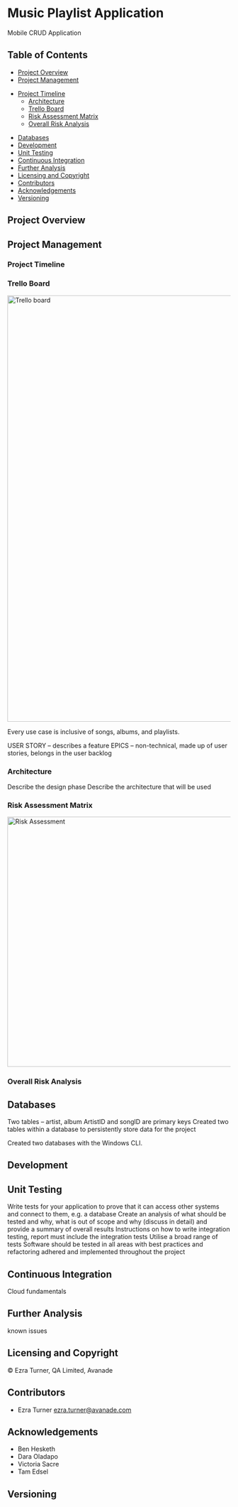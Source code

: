 # Music Playlist Application
Mobile CRUD Application


## Table of Contents
- [Project Overview](#project-overview)
- [Project Management](#project-management)
* [Project Timeline](#project-timeline)
  * [Architecture](#architecture)
  * [Trello Board](#trello-board)
  * [Risk Assessment Matrix](#risk-assessment-matrix)
  * [Overall Risk Analysis](#overall-risk-analysis)
- [Databases](#databases)
- [Development](#development)
- [Unit Testing](#unit-testing)
- [Continuous Integration](#continuous-integration)
- [Further Analysis](#further-analysis)
- [Licensing and Copyright](#licensing-and-copyright)
 - [Contributors](#contributors)
 - [Acknowledgements](#acknowledgements)
 - [Versioning](#versioning)

## Project Overview

## Project Management
###  Project Timeline


###  Trello Board
<img width="960" alt="Trello board" src="https://user-images.githubusercontent.com/82107035/116571162-bc5a5f00-a902-11eb-8228-4a99658845f0.PNG">

Every use case is inclusive of songs, albums, and playlists.

USER STORY – describes a feature
EPICS – non-technical, made up of user stories, belongs in the user backlog

### Architecture
Describe the design phase 
Describe the architecture that will be used

### Risk Assessment Matrix
<img width="563" alt="Risk Assessment" src="https://user-images.githubusercontent.com/82107035/116565920-31776580-a8fe-11eb-9762-5782e0309026.PNG">

### Overall Risk Analysis


## Databases
Two tables – artist, album
ArtistID and songID are primary keys
Created two tables within a database to persistently store data for the project


Created two databases with the Windows CLI.


## Development


## Unit Testing
Write tests for your application to prove that it can access other systems and connect to them, e.g. a database
Create an analysis of what should be tested and why, what is out of scope and why  (discuss in detail) and provide a summary of overall results 
Instructions on how to write integration testing, report must include the integration tests
Utilise a broad range of tests
Software should be tested in all areas with best practices and refactoring adhered and implemented throughout the project


## Continuous Integration
Cloud fundamentals


## Further Analysis
known issues

## Licensing and Copyright
© Ezra Turner, QA Limited, Avanade

## Contributors
- Ezra Turner <ezra.turner@avanade.com>

## Acknowledgements
- Ben Hesketh
- Dara Oladapo
- Victoria Sacre
- Tam Edsel

## Versioning
